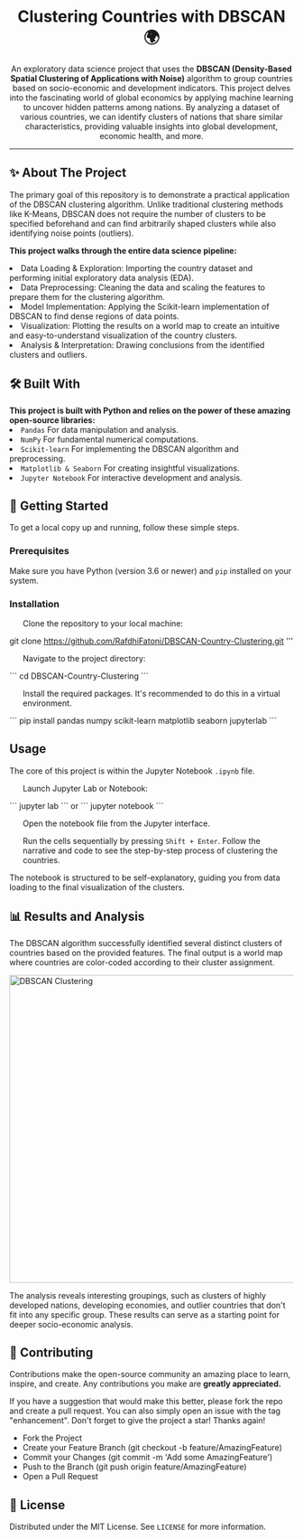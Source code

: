 <h1 align = "center">Clustering Countries with DBSCAN 🌍</h1>

<p align = "center" >An exploratory data science project that uses the <b>DBSCAN (Density-Based Spatial Clustering of Applications with Noise)</b> algorithm to group countries based on socio-economic and development indicators. 
This project delves into the fascinating world of global economics by applying machine learning to uncover hidden patterns among nations. By analyzing a dataset of various countries, we can identify clusters of nations that share similar characteristics, providing valuable insights into global development, economic health, and more.</p>

<hr>
<h2>✨ About The Project</h2>
<p>The primary goal of this repository is to demonstrate a practical application of the DBSCAN clustering algorithm. Unlike traditional clustering methods like K-Means, DBSCAN does not require the number of clusters to be specified beforehand and can find arbitrarily shaped clusters while also identifying noise points (outliers).</p>

<b>This project walks through the entire data science pipeline:</b>
<li>Data Loading & Exploration: Importing the country dataset and performing initial exploratory data analysis (EDA).</li>
<li>Data Preprocessing: Cleaning the data and scaling the features to prepare them for the clustering algorithm.</li>
<li>Model Implementation: Applying the Scikit-learn implementation of DBSCAN to find dense regions of data points.</li>
<li>Visualization: Plotting the results on a world map to create an intuitive and easy-to-understand visualization of the country clusters.</li>
<li>Analysis & Interpretation: Drawing conclusions from the identified clusters and outliers.</li>

<h2>🛠️ Built With</h2>
<b>This project is built with Python and relies on the power of these amazing open-source libraries:</b>
<li><code>Pandas</code> For data manipulation and analysis.</li>
<li><code>NumPy</code> For fundamental numerical computations.</li>
<li><code>Scikit-learn</code> For implementing the DBSCAN algorithm and preprocessing.</li>
<li><code>Matplotlib & Seaborn</code> For creating insightful visualizations.</li>
<li><code>Jupyter Notebook</code> For interactive development and analysis.</li>

<h2>🚀 Getting Started</h2>
<p>To get a local copy up and running, follow these simple steps.</p>
<h3>Prerequisites</h3>
<p>Make sure you have Python (version 3.6 or newer) and <code>pip</code> installed on your system.</p>

<h3>Installation</h3>
<ul>Clone the repository to your local machine:</ul>

git clone https://github.com/RafdhiFatoni/DBSCAN-Country-Clustering.git
'''
<ul>Navigate to the project directory:</ul>
```
cd DBSCAN-Country-Clustering
```
<ul>Install the required packages. It's recommended to do this in a virtual environment.</ul>
```
pip install pandas numpy scikit-learn matplotlib seaborn jupyterlab
```

<h2>Usage</h2>
<p>The core of this project is within the Jupyter Notebook <code>.ipynb</code> file.</p>
<ul>Launch Jupyter Lab or Notebook:</ul>
```
jupyter lab
```
or
```
jupyter notebook
```
<ul>Open the notebook file from the Jupyter interface.</ul>
<ul>Run the cells sequentially by pressing <code>Shift + Enter</code>. Follow the narrative and code to see the step-by-step process of clustering the countries.</ul>

<p>The notebook is structured to be self-explanatory, guiding you from data loading to the final visualization of the clusters.</p>

<h2>📊 Results and Analysis</h2>
<p>The DBSCAN algorithm successfully identified several distinct clusters of countries based on the provided features. The final output is a world map where countries are color-coded according to their cluster assignment.</p>

<img width="844" height="545" alt="DBSCAN Clustering" src="https://github.com/user-attachments/assets/461933a5-7a71-433f-92f8-02bb211c46fd" />

<p>The analysis reveals interesting groupings, such as clusters of highly developed nations, developing economies, and outlier countries that don't fit into any specific group. These results can serve as a starting point for deeper socio-economic analysis.</p>

<h2>🤝 Contributing</h2>
<p>Contributions make the open-source community an amazing place to learn, inspire, and create. Any contributions you make are <b>greatly appreciated.</b></p>

If you have a suggestion that would make this better, please fork the repo and create a pull request. You can also simply open an issue with the tag "enhancement". Don't forget to give the project a star! Thanks again!

- Fork the Project
- Create your Feature Branch (git checkout -b feature/AmazingFeature)
- Commit your Changes (git commit -m 'Add some AmazingFeature')
- Push to the Branch (git push origin feature/AmazingFeature)
- Open a Pull Request

<h2>📄 License</h2>
<p>Distributed under the MIT License. See <code>LICENSE</code> for more information.</p>






